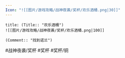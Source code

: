 ```yaml
---
Icon: "![[图片/游戏攻略/战神夜袭/奖杯/欢乐酒桶.png|30]]"
---
```

```ad-common-bronze-trophy
title: (Title:: "欢乐酒桶")
![[图片/游戏攻略/战神夜袭/奖杯/欢乐酒桶.png|100]]

(Comment:: "找到诺兰")
```

#战神夜袭/奖杯 #奖杯 #奖杯/铜
